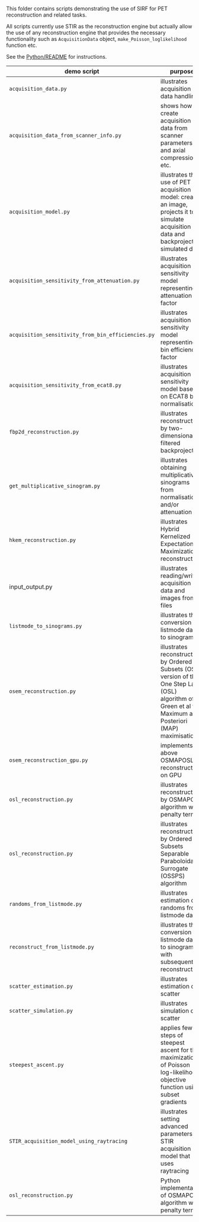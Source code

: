 This folder contains scripts demonstrating the use of SIRF for PET reconstruction and related tasks.

All scripts currently use STIR as the reconstruction engine but actually allow the use of any reconstruction engine that provides the necessary functionality such as `AcquisitionData` object, `make_Poisson_loglikelihood` function etc.

See the [Python/README](../README.md) for instructions.


| demo script  | purpose |
|--|--|
|`acquisition_data.py`  | illustrates acquisition data handling|
|`acquisition_data_from_scanner_info.py`  | shows how to create acquisition data from scanner parameters and axial compression etc.|
|`acquisition_model.py` | illustrates the use of PET acquisition model: creates an image, projects it to simulate acquisition data and backprojects simulated data|
|`acquisition_sensitivity_from_attenuation.py`  | illustrates acquisition sensitivity model representing attenuation factor|
|`acquisition_sensitivity_from_bin_efficiencies.py`  | illustrates acquisition sensitivity model representing bin efficiencies factor|
|`acquisition_sensitivity_from_ecat8.py`  | illustrates acquisition sensitivity model based on ECAT8 bin normalisation|
|`fbp2d_reconstruction.py`  | illustrates reconstruction by two-dimensional filtered backprojection|
|`get_multiplicative_sinogram.py`  | illustrates obtaining  multiplicative sinograms from normalisation and/or attenuation|
|`hkem_reconstruction.py`  | illustrates Hybrid Kernelized Expectation Maximization reconstruction|
| input_output.py | illustrates reading/writing acquisition data and images from/to files|
|`listmode_to_sinograms.py`  | illustrates the conversion of listmode data to sinograms|
|`osem_reconstruction.py`  | illustrates reconstruction by Ordered Subsets (OS) version of the One Step Late (OSL) algorithm of Green et al for Maximum a Posteriori (MAP) maximisation|
|`osem_reconstruction_gpu.py` | implements the above OSMAPOSL reconstruction on GPU|
|`osl_reconstruction.py` | illustrates reconstruction by OSMAPOSL algorithm with penalty term|
|`osl_reconstruction.py` | illustrates reconstruction by Ordered Subsets Separable Paraboloidal Surrogate (OSSPS) algorithm|
|`randoms_from_listmode.py`  | illustrates estimation of randoms from listmode data|
|`reconstruct_from_listmode.py`  | illustrates the conversion of listmode data to sinograms with subsequent reconstruction|
|`scatter_estimation.py`  | illustrates estimation of scatter|
|`scatter_simulation.py`  | illustrates simulation of scatter|
|`steepest_ascent.py` | applies few steps of steepest ascent for the maximization of Poisson log-likelihood objective function using subset gradients|
|`STIR_acquisition_model_using_raytracing` | illustrates setting advanced parameters in STIR acquisition model that uses raytracing|
|`osl_reconstruction.py` | Python implementation of OSMAPOSL algorithm with penalty term|
